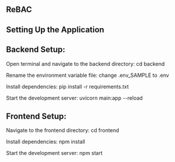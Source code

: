 ## ReBAC
## Setting Up the Application

## Backend Setup:

Open terminal and navigate to the backend directory: cd backend

Rename the environment variable file: change .env_SAMPLE to .env

Install dependencies: pip install -r requirements.txt

Start the development server: uvicorn main:app --reload


## Frontend Setup:

Navigate to the frontend directory: cd frontend

Install dependencies: npm install

Start the development server: npm start